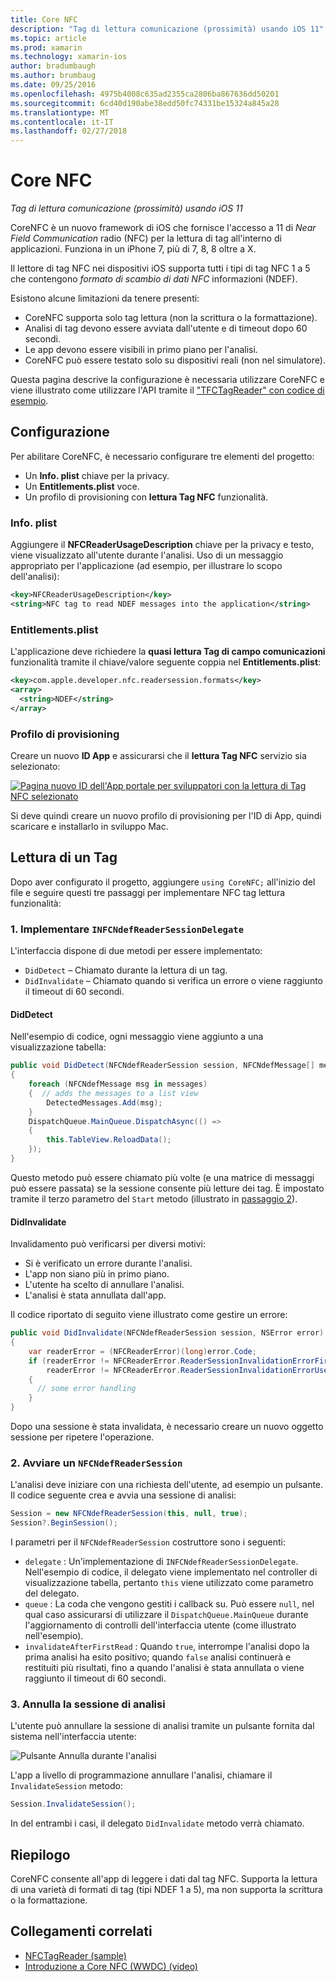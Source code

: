 ```yaml
---
title: Core NFC
description: "Tag di lettura comunicazione (prossimità) usando iOS 11"
ms.topic: article
ms.prod: xamarin
ms.technology: xamarin-ios
author: bradumbaugh
ms.author: brumbaug
ms.date: 09/25/2016
ms.openlocfilehash: 4975b4008c635ad2355ca2806ba867636dd50201
ms.sourcegitcommit: 6cd40d190abe38edd50fc74331be15324a845a28
ms.translationtype: MT
ms.contentlocale: it-IT
ms.lasthandoff: 02/27/2018
---
```

# <a name="core-nfc"></a>Core NFC

_Tag di lettura comunicazione (prossimità) usando iOS 11_

CoreNFC è un nuovo framework di iOS che fornisce l'accesso a 11 di _Near Field Communication_ radio (NFC) per la lettura di tag all'interno di applicazioni. Funziona in un iPhone 7, più di 7, 8, 8 oltre a X.

Il lettore di tag NFC nei dispositivi iOS supporta tutti i tipi di tag NFC 1 a 5 che contengono _formato di scambio di dati NFC_ informazioni (NDEF).

Esistono alcune limitazioni da tenere presenti:

- CoreNFC supporta solo tag lettura (non la scrittura o la formattazione).
- Analisi di tag devono essere avviata dall'utente e di timeout dopo 60 secondi.
- Le app devono essere visibili in primo piano per l'analisi.
- CoreNFC può essere testato solo su dispositivi reali (non nel simulatore).

Questa pagina descrive la configurazione è necessaria utilizzare CoreNFC e viene illustrato come utilizzare l'API tramite il ["TFCTagReader" con codice di esempio](https://developer.xamarin.com/samples/monotouch/ios11/NFCTagReader/).

## <a name="configuration"></a>Configurazione

Per abilitare CoreNFC, è necessario configurare tre elementi del progetto:

- Un **Info. plist** chiave per la privacy.
- Un **Entitlements.plist** voce.
- Un profilo di provisioning con **lettura Tag NFC** funzionalità.

### <a name="infoplist"></a>Info. plist

Aggiungere il **NFCReaderUsageDescription** chiave per la privacy e testo, viene visualizzato all'utente durante l'analisi. Uso di un messaggio appropriato per l'applicazione (ad esempio, per illustrare lo scopo dell'analisi):

```xml
<key>NFCReaderUsageDescription</key>
<string>NFC tag to read NDEF messages into the application</string>
```

### <a name="entitlementsplist"></a>Entitlements.plist

L'applicazione deve richiedere la **quasi lettura Tag di campo comunicazioni** funzionalità tramite il chiave/valore seguente coppia nel **Entitlements.plist**:

```xml
<key>com.apple.developer.nfc.readersession.formats</key>
<array>
  <string>NDEF</string>
</array>
```

### <a name="provisioning-profile"></a>Profilo di provisioning

Creare un nuovo **ID App** e assicurarsi che il **lettura Tag NFC** servizio sia selezionato:

[ ![Pagina nuovo ID dell'App portale per sviluppatori con la lettura di Tag NFC selezionato](corenfc-images/app-services-nfc-sml.png)](corenfc-images/app-services-nfc.png)

Si deve quindi creare un nuovo profilo di provisioning per l'ID di App, quindi scaricare e installarlo in sviluppo Mac.

## <a name="reading-a-tag"></a>Lettura di un Tag

Dopo aver configurato il progetto, aggiungere `using CoreNFC;` all'inizio del file e seguire questi tre passaggi per implementare NFC tag lettura funzionalità:

### <a name="1-implement-infcndefreadersessiondelegate"></a>1. Implementare `INFCNdefReaderSessionDelegate`

L'interfaccia dispone di due metodi per essere implementato:

- `DidDetect` – Chiamato durante la lettura di un tag.
- `DidInvalidate` – Chiamato quando si verifica un errore o viene raggiunto il timeout di 60 secondi.

#### <a name="diddetect"></a>DidDetect

Nell'esempio di codice, ogni messaggio viene aggiunto a una visualizzazione tabella:

```csharp
public void DidDetect(NFCNdefReaderSession session, NFCNdefMessage[] messages)
{
    foreach (NFCNdefMessage msg in messages)
    {  // adds the messages to a list view
        DetectedMessages.Add(msg);
    }
    DispatchQueue.MainQueue.DispatchAsync(() =>
    {
        this.TableView.ReloadData();
    });
}
```

Questo metodo può essere chiamato più volte (e una matrice di messaggi può essere passata) se la sessione consente più letture dei tag. È impostato tramite il terzo parametro del `Start` metodo (illustrato in [passaggio 2](#step2)).

#### <a name="didinvalidate"></a>DidInvalidate

Invalidamento può verificarsi per diversi motivi:

- Si è verificato un errore durante l'analisi.
- L'app non siano più in primo piano.
- L'utente ha scelto di annullare l'analisi.
- L'analisi è stata annullata dall'app.

Il codice riportato di seguito viene illustrato come gestire un errore:

```csharp
public void DidInvalidate(NFCNdefReaderSession session, NSError error)
{
    var readerError = (NFCReaderError)(long)error.Code;
    if (readerError != NFCReaderError.ReaderSessionInvalidationErrorFirstNDEFTagRead &&
        readerError != NFCReaderError.ReaderSessionInvalidationErrorUserCanceled)
    {
      // some error handling
    }
}
```

Dopo una sessione è stata invalidata, è necessario creare un nuovo oggetto sessione per ripetere l'operazione.

<a name="step2" />

### <a name="2-start-an-nfcndefreadersession"></a>2. Avviare un `NFCNdefReaderSession`

L'analisi deve iniziare con una richiesta dell'utente, ad esempio un pulsante.
Il codice seguente crea e avvia una sessione di analisi:

```csharp
Session = new NFCNdefReaderSession(this, null, true);
Session?.BeginSession();
```

I parametri per il `NFCNdefReaderSession` costruttore sono i seguenti:

- `delegate` : Un'implementazione di `INFCNdefReaderSessionDelegate`. Nell'esempio di codice, il delegato viene implementato nel controller di visualizzazione tabella, pertanto `this` viene utilizzato come parametro del delegato.
- `queue` : La coda che vengono gestiti i callback su. Può essere `null`, nel qual caso assicurarsi di utilizzare il `DispatchQueue.MainQueue` durante l'aggiornamento di controlli dell'interfaccia utente (come illustrato nell'esempio).
- `invalidateAfterFirstRead` : Quando `true`, interrompe l'analisi dopo la prima analisi ha esito positivo; quando `false` analisi continuerà e restituiti più risultati, fino a quando l'analisi è stata annullata o viene raggiunto il timeout di 60 secondi.


### <a name="3-cancel-the-scanning-session"></a>3. Annulla la sessione di analisi

L'utente può annullare la sessione di analisi tramite un pulsante fornita dal sistema nell'interfaccia utente:

![Pulsante Annulla durante l'analisi](corenfc-images/scan-cancel-sml.png)

L'app a livello di programmazione annullare l'analisi, chiamare il `InvalidateSession` metodo:

```csharp
Session.InvalidateSession();
```

In del entrambi i casi, il delegato `DidInvalidate` metodo verrà chiamato.

## <a name="summary"></a>Riepilogo

CoreNFC consente all'app di leggere i dati dal tag NFC. Supporta la lettura di una varietà di formati di tag (tipi NDEF 1 a 5), ma non supporta la scrittura o la formattazione.


## <a name="related-links"></a>Collegamenti correlati

- [NFCTagReader (sample)](https://developer.xamarin.com/samples/monotouch/ios11/NFCTagReader/)
- [Introduzione a Core NFC (WWDC) (video)](https://developer.apple.com/videos/play/wwdc2017/718/)
